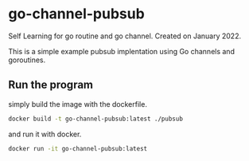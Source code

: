 # go-channel-pubsub

Self Learning for go routine and go channel. Created on January 2022.

This is a simple example pubsub implentation using Go channels and goroutines.


## Run the program
simply build the image with the dockerfile.

```sh
docker build -t go-channel-pubsub:latest ./pubsub
```

and run it with docker.

```sh
docker run -it go-channel-pubsub:latest
```

